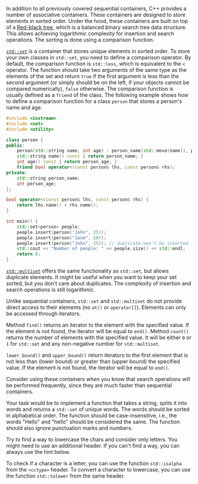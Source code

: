 In addition to all previously covered sequential containers, C++ provides a number of associative containers. These containers are designed to store elements in sorted order. Under the hood, these containers are built on top of a [Red-black tree](https://en.wikipedia.org/wiki/Red–black_tree), which is a balanced binary search tree data structure. This allows achieving logarithmic complexity for insertion and search operations. The sorting is done using a comparison function.

[`std::set`](http://en.cppreference.com/w/cpp/container/set) is a container that stores unique elements in sorted order. To store your own classes in `std::set`, you need to define a comparison operator. By default, the comparison function is `std::less`, which is equivalent to the `<` operator. 
The function should take two arguments of the same type as the elements of the set and return `true` if the first argument is less than the second argument (or simply should be on the left, if your objects cannot be compared numerically), `false` otherwise. The comparison function is usually defined as a `friend` of the class. The following example shows how to define a comparison function for a class `person` that stores a person's name and age.

```cpp
#include <iostream>
#include <set>
#include <utility>

class person {
public:
    person(std::string name, int age) : person_name(std::move(name)), person_age(age) {}
    std::string name() const { return person_name; }
    int age() const { return person_age; }
    friend bool operator<(const person& lhs, const person& rhs);
private:
    std::string person_name;
    int person_age;
};

bool operator<(const person& lhs, const person& rhs) {
    return lhs.name() < rhs.name();
}

int main() {
    std::set<person> people;
    people.insert(person("John", 25));
    people.insert(person("Jane", 20));
    people.insert(person("John", 25)); // duplicate won't be inserted
    std::cout << "Number of people: " << people.size() << std::endl;
    return 0;
}
```

[`std::multiset`](http://en.cppreference.com/w/cpp/container/multiset) offers the same functionality as `std::set`, but allows duplicate elements. It might be useful when you want to keep your set sorted, but you don't care about duplicates. The complexity of insertion and search operations is still logarithmic.

Unlike sequential containers, `std::set` and `std::multiset` do not provide direct access to their elements (no `at()` or `operator[]`). Elements can only be accessed through iterators.

Method `find()` returns an iterator to the element with the specified value. If the element is not found, the iterator will be equal to `end()`. Method `count()` returns the number of elements with the specified value. It will be either `0` or `1` for `std::set` and any non-negative number for `std::multiset`.

`lower_bound()` and `upper_bound()` return iterators to the first element that is not less than (lower bound) or greater than (upper bound) the specified value. If the element is not found, the iterator will be equal to `end()`.

Consider using these containers when you know that search operations will be performed frequently, since they are much faster than sequential containers.

Your task would be to implement a function that takes a string, splits it into words and returns a `std::set` of unique words. The words should be sorted in alphabetical order. The function should be case-insensitive, i.e., the words "Hello" and "hello" should be considered the same. The function should also ignore punctuation marks and numbers. 

Try to find a way to lowercase the chars and consider only letters. You might need to use an additional header. If you can't find a way, you can always use the hint below. 

<div class="hint">
  To check if a character is a letter, you can use the function <code>std::isalpha</code> from the <code>&lt;cctype&gt;</code> header. To convert a character to lowercase, you can use the function <code>std::tolower</code> from the same header.
</div>